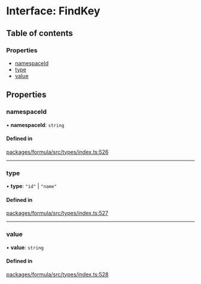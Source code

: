 # Interface: FindKey

## Table of contents

### Properties

- [namespaceId](FindKey.md#namespaceid)
- [type](FindKey.md#type)
- [value](FindKey.md#value)

## Properties

### <a id="namespaceid" name="namespaceid"></a> namespaceId

• **namespaceId**: `string`

#### Defined in

[packages/formula/src/types/index.ts:526](https://github.com/mashcard/mashcard/blob/main/packages/formula/src/types/index.ts#L526)

---

### <a id="type" name="type"></a> type

• **type**: `"id"` \| `"name"`

#### Defined in

[packages/formula/src/types/index.ts:527](https://github.com/mashcard/mashcard/blob/main/packages/formula/src/types/index.ts#L527)

---

### <a id="value" name="value"></a> value

• **value**: `string`

#### Defined in

[packages/formula/src/types/index.ts:528](https://github.com/mashcard/mashcard/blob/main/packages/formula/src/types/index.ts#L528)
